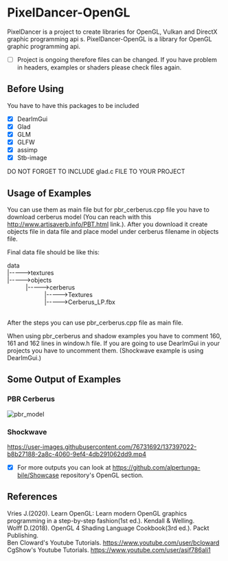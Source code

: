 # PixelDancer-OpenGL

PixelDancer is a project to create libraries for OpenGL, Vulkan and DirectX graphic programming api s. PixelDancer-OpenGL is a library for OpenGL graphic programming api.

- [ ] Project is ongoing therefore files can be changed. If you have problem in headers, examples or shaders please check files again. 

## Before Using 

You have to have this packages to be included

- [x] DearImGui
- [x] Glad
- [x] GLM 
- [x] GLFW
- [x] assimp
- [x] Stb-image

DO NOT FORGET TO INCLUDE glad.c FILE TO YOUR PROJECT

## Usage of Examples

You can use them as main file but for pbr_cerberus.cpp file you have to download cerberus model (You can reach with this http://www.artisaverb.info/PBT.html link.). After you download it create objects file in data file and place model under cerberus filename in objects file.<br/>

Final data file should be like this:

data<br/>
|----->textures<br/>
|----->objects<br/>
&nbsp;&nbsp;&nbsp;&nbsp;&nbsp;&nbsp;&nbsp;&nbsp;&nbsp;&nbsp;&nbsp;|----->cerberus<br/>
&nbsp;&nbsp;&nbsp;&nbsp;&nbsp;&nbsp;&nbsp;&nbsp;&nbsp;&nbsp;&nbsp;&nbsp;&nbsp;&nbsp;&nbsp;&nbsp;&nbsp;&nbsp;&nbsp;&nbsp;&nbsp;&nbsp;|----->Textures<br/>
&nbsp;&nbsp;&nbsp;&nbsp;&nbsp;&nbsp;&nbsp;&nbsp;&nbsp;&nbsp;&nbsp;&nbsp;&nbsp;&nbsp;&nbsp;&nbsp;&nbsp;&nbsp;&nbsp;&nbsp;&nbsp;&nbsp;|----->Cerberus_LP.fbx<br/>

<br/>After the steps you can use pbr_cerberus.cpp file as main file. <br/>

When using pbr_cerberus and shadow examples you have to comment 160, 161 and 162 lines in window.h file. If you are going to use DearImGui in your projects you have to uncomment them. (Shockwave example is using DearImGui.)

## Some Output of Examples

### PBR Cerberus
![pbr_model](https://user-images.githubusercontent.com/76731692/137396996-17755117-f1ad-4363-9910-de87a94ad8df.jpg)

### Shockwave
https://user-images.githubusercontent.com/76731692/137397022-b8b27188-2a8c-4060-9ef4-4db291062dd9.mp4

- [x] For more outputs you can look at https://github.com/alpertunga-bile/Showcase repository's OpenGL section.

## References
Vries J.(2020). Learn OpenGL: Learn modern OpenGL graphics programming in a step-by-step fashion(1st ed.). Kendall & Welling.<br/>
Wolff D.(2018). OpenGL 4 Shading Language Cookbook(3rd ed.). Packt Publishing.<br/>
Ben Cloward's Youtube Tutorials. https://www.youtube.com/user/bcloward<br/>
CgShow's Youtube Tutorials. https://www.youtube.com/user/asif786ali1<br/>
